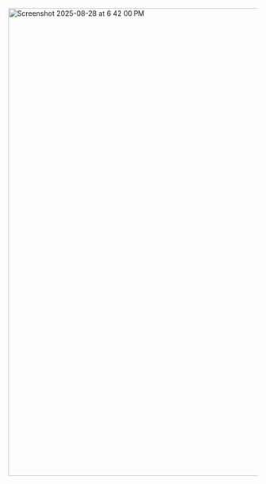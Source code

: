 <img width="1512" height="945" alt="Screenshot 2025-08-28 at 6 42 00 PM" src="https://github.com/user-attachments/assets/53ca3cc2-f730-40ea-9f14-020627796d6e" />
